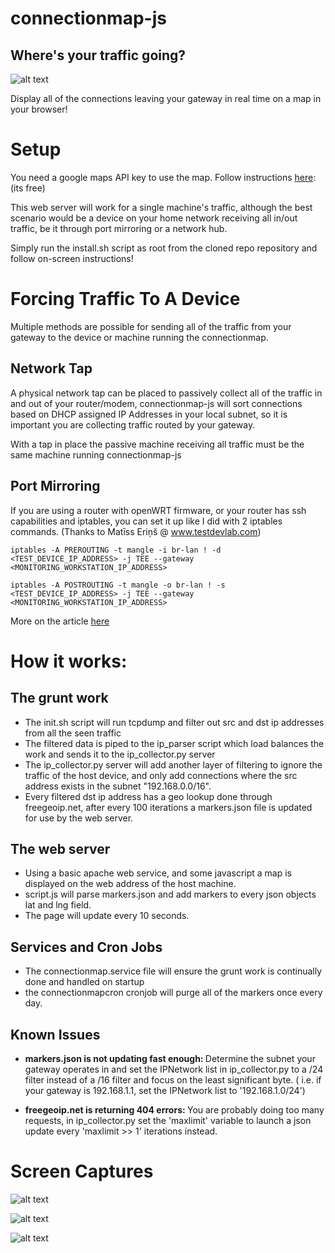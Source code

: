 # connectionmap-js
## Where's your traffic going?

![alt text](https://i.imgur.com/E4649LF.png "Connection Map")

Display all of the connections leaving your gateway in real time on a map in your browser!

# Setup 

You need a google maps API key to use the map.
Follow instructions <a href=https://developers.google.com/maps/documentation/javascript/get-api-key>here</a>: (its free)

This web server will work for a single machine's traffic, although the best scenario would be a device on your home network receiving all in/out traffic, be it through port mirroring or a network hub.

Simply run the install.sh script as root from the cloned repo repository and follow on-screen instructions!

# Forcing Traffic To A Device

Multiple methods are possible for sending all of the traffic from your gateway to the device or machine running the connectionmap.

## Network Tap

A physical network tap can be placed to passively collect all of the traffic in and out of your router/modem, connectionmap-js will sort connections based on DHCP assigned IP Addresses in your local subnet, so it is important you are collecting traffic routed by your gateway.

With a tap in place the passive machine receiving all traffic must be the same machine running connectionmap-js

## Port Mirroring

If you are using a router with openWRT firmware, or your router has ssh capabilities and iptables, you can set it up like I did with 2 iptables commands. (Thanks to Matīss Eriņš @ www.testdevlab.com)

` iptables -A PREROUTING -t mangle -i br-lan ! -d <TEST_DEVICE_IP_ADDRESS> -j TEE --gateway <MONITORING_WORKSTATION_IP_ADDRESS> `

` iptables -A POSTROUTING -t mangle -o br-lan ! -s <TEST_DEVICE_IP_ADDRESS> -j TEE --gateway <MONITORING_WORKSTATION_IP_ADDRESS> `

More on the article <a href="https://www.testdevlab.com/blog/2017/08/setting-up-router-traffic-mirroring-to-wireshark/">here</a> 

# How it works:

## The grunt work
- The init.sh script will run tcpdump and filter out src and dst ip addresses from all the seen traffic
- The filtered data is piped to the ip_parser script which load balances the work and sends it to the ip_collector.py server
- The ip_collector.py server will add another layer of filtering to ignore the traffic of the host device, and only add connections where the src address exists in the subnet "192.168.0.0/16".
- Every filtered dst ip address has a geo lookup done through freegeoip.net, after every 100 iterations a markers.json file is updated for use by the web server.

## The web server
- Using a basic apache web service, and some javascript a map is displayed on the web address of the host machine.
- script.js will parse markers.json and add markers to every json objects lat and lng field.
- The page will update every 10 seconds.

## Services and Cron Jobs
- The connectionmap.service file will ensure the grunt work is continually done and handled on startup
- the connectionmapcron cronjob will purge all of the markers once every day.

## Known Issues

- <b> markers.json is not updating fast enough: </b> Determine the subnet your gateway operates in and set the IPNetwork list in ip_collector.py to a /24 filter instead of a /16 filter and focus on the least significant byte. ( i.e. if your gateway is 192.168.1.1, set the IPNetwork list to '192.168.1.0/24')

- <b> freegeoip.net is returning 404 errors: </b> You are probably doing too many requests, in ip_collector.py set the 'maxlimit' variable to launch a json update every 'maxlimit >> 1' iterations instead.

# Screen Captures

![alt text](https://i.imgur.com/eXG98TO.png "Marker description for connected servers")

![alt text](https://i.imgur.com/2Ya53rs.png "Side Panel navigation for overview of all local IP's")

![alt text](https://i.imgur.com/vncXZuw.jpg "Connection Map")
